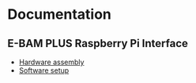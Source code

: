 # Documentation

## E-BAM PLUS Raspberry Pi Interface

* [Hardware assembly](build.md)
* [Software setup](install.md)

